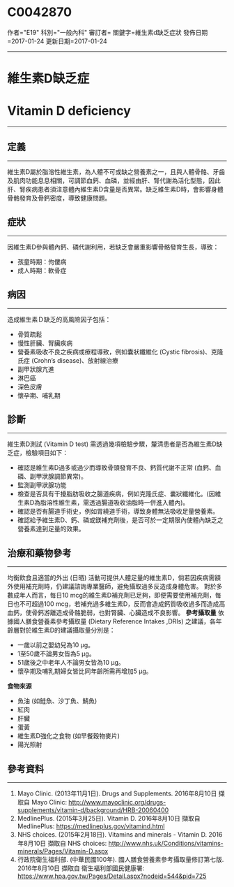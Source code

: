 # C0042870
作者="E19"
科別="一般內科"
審訂者=
關鍵字=維生素d缺乏症狀
發佈日期=2017-01-24
更新日期=2017-01-24

----------
# 維生素D缺乏症
# Vitamin D deficiency
----------
## 定義
----------

維生素D屬於脂溶性維生素，為人體不可或缺之營養素之一，且與人體骨骼、牙齒及肌肉功能息息相關，可調節血鈣、血磷，並經由肝、腎代謝為活化型態，因此肝、腎疾病患者須注意體內維生素D含量是否異常。缺乏維生素D時，會影響身體骨骼發育及骨鈣密度，導致健康問題。 

## 症狀
----------

因維生素D參與體內鈣、磷代謝利用，若缺乏會嚴重影響骨骼發育生長，導致：

- 孩童時期：佝僂病
- 成人時期：軟骨症 
## 病因
----------

造成維生素Ｄ缺乏的高風險因子包括：

- 骨質疏鬆
- 慢性肝臟、腎臟疾病
- 營養素吸收不良之疾病或療程導致，例如囊狀纖維化 (Cystic fibrosis)、克隆氏症 (Crohn’s disease)、放射線治療
- 副甲狀腺亢進
- 淋巴癌
- 深色皮膚
- 懷孕期、哺乳期 
## 診斷
----------

維生素D測試 (Vitamin D test) 需透過幾項檢驗步驟，釐清患者是否為維生素D缺乏症，檢驗項目如下：

- 確認是維生素D過多或過少而導致骨頭發育不良、鈣質代謝不正常 (血鈣、血磷、副甲狀腺調節異常)。
- 監測副甲狀腺功能
- 檢查是否具有干擾脂肪吸收之腸道疾病，例如克隆氏症、囊狀纖維化。(因維生素D為脂溶性維生素，需透過腸道吸收油脂時一併進入體內)。
- 確認是否有腸道手術史，例如胃繞道手術，導致身體無法吸收足量營養素。
- 確認給予維生素D、鈣、磷或鎂補充劑後，是否可於一定期限內使體內缺乏之營養素達到足量的效果。 
## 治療和藥物參考
----------

均衡飲食且適當的外出 (日晒) 活動可提供人體足量的維生素D，倘若因疾病需額外使用補充劑時，仍建議諮詢專業醫師，避免攝取過多反造成身體危害。 
對於多數成年人而言，每日10 mcg的維生素D補充劑已足夠，即便需要使用補充劑，每日也不可超過100 mcg，若補充過多維生素D，反而會造成鈣質吸收過多而造成高血鈣，使骨鈣游離造成骨骼脆弱，也對腎臟、心臟造成不良影響。
**參考攝取量**
依據國人膳食營養素參考攝取量 (Dietary Reference Intakes ,DRIs) 之建議，各年齡層對於維生素D的建議攝取量分別是：

- 一歲以前之嬰幼兒為10 μg。
- 1至50歲不論男女皆為5 μg。
- 51歲後之中老年人不論男女皆為10 μg。
- 懷孕期及哺乳期婦女皆比同年齡所需再增加5 μg。 

**食物來源**

- 魚油 (如鮭魚、沙丁魚、鯖魚)
- 紅肉
- 肝臟
- 蛋黃
- 維生素D強化之食物 (如早餐穀物麥片)
- 陽光照射
## 參考資料
----------
1. Mayo Clinic. (2013年11月1日). Drugs and Supplements. 2016年8月10日 擷取自 Mayo Clinic: 
  http://www.mayoclinic.org/drugs-supplements/vitamin-d/background/HRB-20060400
2. MedlinePlus. (2015年3月25日). Vitamin D. 2016年8月10日 擷取自 MedlinePlus: 
  https://medlineplus.gov/vitamind.html
3. NHS choices. (2015年2月18日). Vitamins and minerals - Vitamin D. 2016年8月10日 擷取自 NHS choices: 
  http://www.nhs.uk/Conditions/vitamins-minerals/Pages/Vitamin-D.aspx
4. 行政院衛生福利部. (中華民國100年). 國人膳食營養素參考攝取量修訂第七版. 2016年8月10日 擷取自 衛生福利部國民健康署: https://www.hpa.gov.tw/Pages/Detail.aspx?nodeid=544&pid=725



